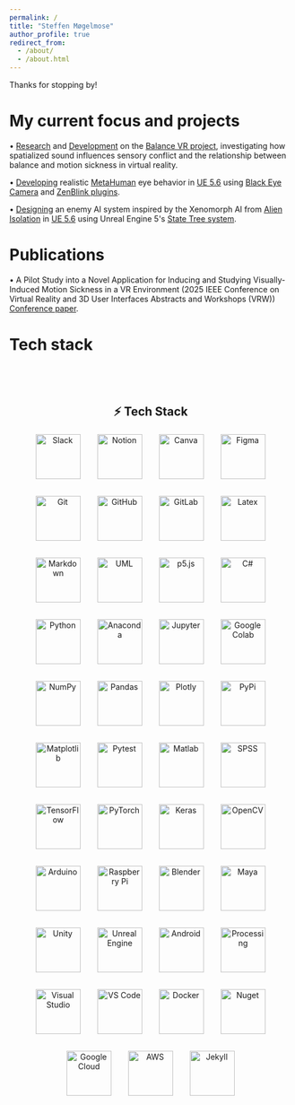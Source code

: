 ```yaml
---
permalink: /
title: "Steffen Møgelmose"
author_profile: true
redirect_from: 
  - /about/
  - /about.html
---
```


Thanks for stopping by!  

My current focus and projects  
======
• [Research](https://ieeexplore.ieee.org/document/10972842) and [Development](../_portfolio/portfolio-balance-VR.md) on the [Balance VR project](https://vbn.aau.dk/en/organisations/multisensory-experience-laboratory/publications/), investigating how spatialized sound influences sensory conflict and the relationship between balance and motion sickness in virtual reality.  

• [Developing](../_portfolio/portfolio-metahuman-eye.md) realistic [MetaHuman](https://dev.epicgames.com/documentation/en-us/metahuman/metahuman-creator) eye behavior in [UE 5.6](https://www.unrealengine.com/) using [Black Eye Camera](https://blackeyetechnologies.com/) and [ZenBlink plugins](https://support.zenblink.com/).  

• [Designing](../_portfolio/portfolio-alien-ai.md) an enemy AI system inspired by the Xenomorph AI from [Alien Isolation](https://www.sega.com/alien-isolation/alien-isolation) in [UE 5.6](https://www.unrealengine.com/) using Unreal Engine 5's [State Tree system](https://dev.epicgames.com/documentation/en-us/unreal-engine/overview-of-state-tree-in-unreal-engine).  

Publications
======
• A Pilot Study into a Novel Application for Inducing and Studying Visually-Induced Motion Sickness in a VR Environment (2025 IEEE Conference on Virtual Reality and 3D User Interfaces Abstracts and Workshops (VRW)) [Conference paper](https://ieeexplore.ieee.org/document/10972842).  

Tech stack
======

<section id="tech-stack" style="text-align: center; padding: 40px;">
  <h2>⚡ Tech Stack</h2>
  <div style="display: flex; flex-wrap: wrap; justify-content: center; gap: 30px; margin-top: 20px;">

  <!-- Slack -->
  <img src="https://cdn.jsdelivr.net/gh/devicons/devicon@latest/icons/slack/slack-original.svg" width="80" alt="Slack" />
          
  <!-- Notion -->
  <img src="https://cdn.jsdelivr.net/gh/devicons/devicon@latest/icons/notion/notion-original.svg" width="80" alt="Notion" />
          
  <!-- Canva -->
  <img src="https://cdn.jsdelivr.net/gh/devicons/devicon@latest/icons/canva/canva-original.svg" width="80" alt="Canva"/>
          
  <!-- Figma -->
  <img src="https://cdn.jsdelivr.net/gh/devicons/devicon@latest/icons/figma/figma-original.svg" width="80" alt="Figma" />
  
  <!-- Git -->
  <img src="https://cdn.jsdelivr.net/gh/devicons/devicon@latest/icons/git/git-original.svg" width="80" alt="Git" />

  <!-- GitHub -->
  <img src="https://cdn.jsdelivr.net/gh/devicons/devicon@latest/icons/github/github-original.svg" width="80" alt="GitHub" />

  <!-- GitLab -->
  <img src="https://cdn.jsdelivr.net/gh/devicons/devicon@latest/icons/gitlab/gitlab-original.svg" width="80" alt="GitLab" />

  <!-- Latex -->
  <img src="https://cdn.jsdelivr.net/gh/devicons/devicon@latest/icons/latex/latex-original.svg" width="80" alt="Latex"/>
          
  <!-- Markdown -->
  <img src="https://cdn.jsdelivr.net/gh/devicons/devicon@latest/icons/markdown/markdown-original.svg" width="80" alt="Markdown" />

  <!-- UML -->
  <img src="https://cdn.jsdelivr.net/gh/devicons/devicon@latest/icons/unifiedmodelinglanguage/unifiedmodelinglanguage-original.svg" width="80" alt="UML" />
          
  <!-- P5.js -->
  <img src="https://cdn.jsdelivr.net/gh/devicons/devicon@latest/icons/p5js/p5js-original.svg" width="80" alt="p5.js" />

  <!-- C# -->
  <img src="https://cdn.jsdelivr.net/gh/devicons/devicon@latest/icons/csharp/csharp-original.svg" width="80" alt="C#" />

  <!-- Python -->
  <img src="https://cdn.jsdelivr.net/gh/devicons/devicon@latest/icons/python/python-original.svg" width="80" alt="Python" />

  <!-- Anaconda -->
  <img src="https://cdn.jsdelivr.net/gh/devicons/devicon@latest/icons/anaconda/anaconda-original.svg" width="80" alt="Anaconda"/>
          
  <!-- Jupyter -->
  <img src="https://cdn.jsdelivr.net/gh/devicons/devicon@latest/icons/jupyter/jupyter-original.svg" width="80" alt="Jupyter" />

  <!-- Google Colab -->
  <img src="https://cdn.jsdelivr.net/gh/devicons/devicon@latest/icons/googlecolab/googlecolab-original.svg" width="80" alt="Google Colab"/>
          
  <!-- NumPy -->
  <img src="https://cdn.jsdelivr.net/gh/devicons/devicon@latest/icons/numpy/numpy-original.svg" width="80" alt="NumPy" />

  <!-- Pandas -->
  <img src="https://cdn.jsdelivr.net/gh/devicons/devicon@latest/icons/pandas/pandas-original.svg" width="80" alt="Pandas" />

  <!-- Plotly -->
  <img src="https://cdn.jsdelivr.net/gh/devicons/devicon@latest/icons/plotly/plotly-original.svg" width="80" alt="Plotly" />
          
  <!-- PyPI -->
  <img src="https://cdn.jsdelivr.net/gh/devicons/devicon@latest/icons/pypi/pypi-original.svg" width="80" alt="PyPi" />

  <!-- Matplotlib -->
  <img src="https://cdn.jsdelivr.net/gh/devicons/devicon@latest/icons/matplotlib/matplotlib-original.svg" width="80" alt="Matplotlib" />
          
  <!-- Pytest -->
  <img src="https://cdn.jsdelivr.net/gh/devicons/devicon@latest/icons/pytest/pytest-original.svg" width="80" alt="Pytest" />
          
  <!-- Matlab -->
 <img src="https://cdn.jsdelivr.net/gh/devicons/devicon@latest/icons/matlab/matlab-original.svg" width="80" alt="Matlab" />
         
  <!-- IBM SPSS -->
  <img src="https://cdn.jsdelivr.net/gh/devicons/devicon@latest/icons/spss/spss-original.svg" width="80" alt="SPSS" />
          
  <!-- TensorFlow -->
  <img src="https://cdn.jsdelivr.net/gh/devicons/devicon@latest/icons/tensorflow/tensorflow-original.svg" width="80" alt="TensorFlow" />

  <!-- PyTorch -->
  <img src="https://cdn.jsdelivr.net/gh/devicons/devicon@latest/icons/pytorch/pytorch-original.svg" width="80" alt="PyTorch" />

  <!-- Keras -->
  <img src="https://cdn.jsdelivr.net/gh/devicons/devicon@latest/icons/keras/keras-original.svg" width="80" alt="Keras" />

  <!-- OpenCV -->
  <img src="https://cdn.jsdelivr.net/gh/devicons/devicon@latest/icons/opencv/opencv-original.svg" width="80" alt="OpenCV" />
          
  <!-- Arduino -->
  <img src="https://cdn.jsdelivr.net/gh/devicons/devicon@latest/icons/arduino/arduino-original.svg" width="80" alt="Arduino" />

  <!-- Raspberry Pi -->
  <img src="https://cdn.jsdelivr.net/gh/devicons/devicon@latest/icons/raspberrypi/raspberrypi-original.svg" width="80" alt="Raspberry Pi" />
          
  <!-- Blender -->
  <img src="https://cdn.jsdelivr.net/gh/devicons/devicon@latest/icons/blender/blender-original.svg" width="80" alt="Blender" />

  <!-- Maya -->
  <img src="https://cdn.jsdelivr.net/gh/devicons/devicon@latest/icons/maya/maya-original.svg"  width="80" alt="Maya"  />
          
  <!-- Unity -->
  <img src="https://cdn.jsdelivr.net/gh/devicons/devicon@latest/icons/unity/unity-original.svg" width="80" alt="Unity" />

  <!-- Unreal Engine -->
  <img src="https://cdn.jsdelivr.net/gh/devicons/devicon@latest/icons/unrealengine/unrealengine-original.svg" width="80" alt="Unreal Engine" />

  <!-- Android -->
  <img src="https://cdn.jsdelivr.net/gh/devicons/devicon@latest/icons/android/android-original.svg" width="80" alt="Android" />

  <!-- Processing -->
  <img src="https://cdn.jsdelivr.net/gh/devicons/devicon@latest/icons/processing/processing-original.svg" width="80" alt="Processing" />

  <!-- Visual Studio -->
  <img src="https://cdn.jsdelivr.net/gh/devicons/devicon@latest/icons/visualstudio/visualstudio-original.svg" width="80" alt="Visual Studio" />

  <!-- VS Code -->
  <img src="https://cdn.jsdelivr.net/gh/devicons/devicon@latest/icons/vscode/vscode-original.svg" width="80" alt="VS Code" />

  <!-- Docker -->
  <img src="https://cdn.jsdelivr.net/gh/devicons/devicon@latest/icons/docker/docker-original.svg" width="80" alt="Docker" />

  <!-- Nuget -->
  <img src="https://cdn.jsdelivr.net/gh/devicons/devicon@latest/icons/nuget/nuget-original.svg" width="80" alt="Nuget" />
          
  <!-- Google Cloud -->
  <img src="https://cdn.jsdelivr.net/gh/devicons/devicon@latest/icons/googlecloud/googlecloud-original.svg" width="80" alt="Google Cloud" />

  <!-- AWS -->
  <img src="https://cdn.jsdelivr.net/gh/devicons/devicon@latest/icons/amazonwebservices/amazonwebservices-original.svg" width="80" alt="AWS" />

  <!-- Jekyll -->
  <img src="https://cdn.jsdelivr.net/gh/devicons/devicon@latest/icons/jekyll/jekyll-original.svg" width="80" alt="Jekyll" />
  </div>
</section>

          